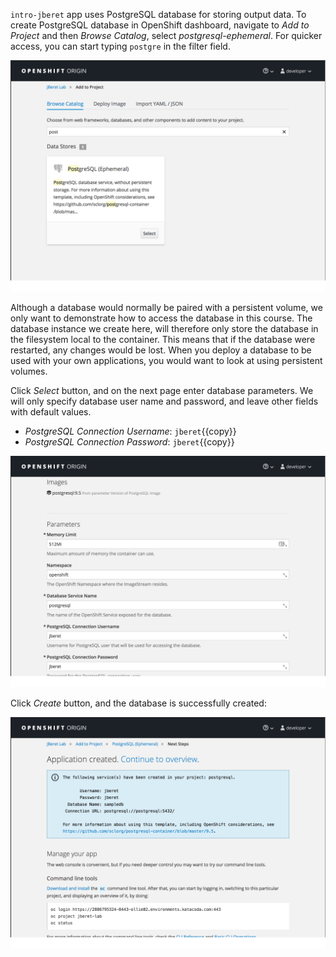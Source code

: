 ``intro-jberet`` app uses PostgreSQL database for storing output data. 
To create PostgreSQL database in OpenShift dashboard, 
navigate to _Add to Project_ and then _Browse Catalog_, select _postgresql-ephemeral_.
For quicker access, you can start typing ``postgre`` in the filter field.

![Select PostgreSQL](../../assets/intro-openshift/java-batch-processing/03-catalog-postgresql.png)

Although a database would normally be paired with a persistent volume, we only want to demonstrate how to access the database in this course. The database instance we create here, will therefore only store the database in the filesystem local to the container. This means that if the database were restarted, any changes would be lost. When you deploy a database to be used with your own applications, you would want to look at using persistent volumes.

Click _Select_ button, and on the next page enter database parameters. We will only specify database
user name and password, and leave other fields with default values.

* _PostgreSQL Connection Username_: ``jberet``{{copy}}
* _PostgreSQL Connection Password_: ``jberet``{{copy}}

![PostgreSQL Parameters](../../assets/intro-openshift/java-batch-processing/03-postgresql-params.png)

Click _Create_ button, and the database is successfully created:

![PostgreSQL Created](../../assets/intro-openshift/java-batch-processing/03-postgresql-created.png)


